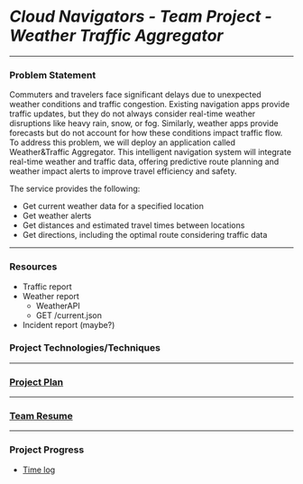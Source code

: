 # *Cloud Navigators - Team Project - Weather Traffic Aggregator*

---

### Problem Statement

Commuters and travelers face significant delays due to unexpected weather conditions and traffic congestion. Existing navigation apps provide traffic updates, but they do not always consider real-time weather disruptions like heavy rain, snow, or fog. Similarly, weather apps provide forecasts but do not account for how these conditions impact traffic flow. To address this problem, we will deploy an application called Weather&Traffic Aggregator. This intelligent navigation system will integrate real-time weather and traffic data, offering predictive route planning and weather impact alerts to improve travel efficiency and safety.

The service provides the following:
* Get current weather data for a specified location
* Get weather alerts
* Get distances and estimated travel times between locations
* Get directions, including the optimal route considering traffic data

---

### Resources

* Traffic report
* Weather report
    * WeatherAPI
    * GET /current.json
* Incident report (maybe?)

### Project Technologies/Techniques

---

### [Project Plan](projectPlan.md)

---

### [Team Resume](TeamResume.md)

---

### Project Progress

- [Time log](TimeLog.md)
